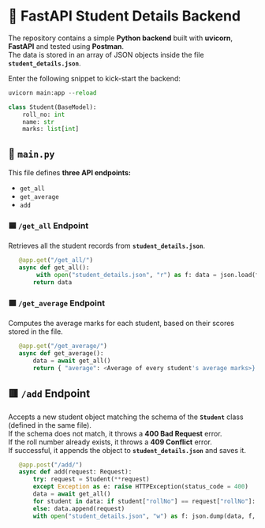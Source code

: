# 🧠 FastAPI Student Details Backend

The repository contains a simple **Python backend** built with **uvicorn**, **FastAPI** and tested using **Postman**.  
The data is stored in an array of JSON objects inside the file **`student_details.json`**.

Enter the following snippet to kick-start the backend:

   ```python
   uvicorn main:app --reload
   ```

   ```python
   class Student(BaseModel):
       roll_no: int
       name: str
       marks: list[int]
   ```

## 📄 `main.py`

This file defines **three API endpoints:**

- `get_all`  
- `get_average`  
- `add`

### 🟦 `/get_all` Endpoint

Retrieves all the student records from **`student_details.json`**.
   ```python
      @app.get("/get_all/")
      async def get_all():
           with open("student_details.json", "r") as f: data = json.load(f)
          return data
   ```

### 🟩 `/get_average` Endpoint

Computes the average marks for each student, based on their scores stored in the file.
   ```python
      @app.get("/get_average/")
      async def get_average():
          data = await get_all()
          return { "average": <Average of every student's average marks>}
   ```

## 🟥 `/add` Endpoint

Accepts a new student object matching the schema of the **`Student`** class (defined in the same file).  
If the schema does not match, it throws a **400 Bad Request** error.  
If the roll number already exists, it throws a **409 Conflict** error.  
If successful, it appends the object to **`student_details.json`** and saves it.
   ```python
      @app.post("/add/")
      async def add(request: Request):
          try: request = Student(**request)
          except Exception as e: raise HTTPException(status_code = 400)      
          data = await get_all()
          for student in data: if student["rollNo"] == request["rollNo"]: raise HTTPException(status_code = 409)
          else: data.append(request)
          with open("student_details.json", "w") as f: json.dump(data, f, indent = 4)
   ```

